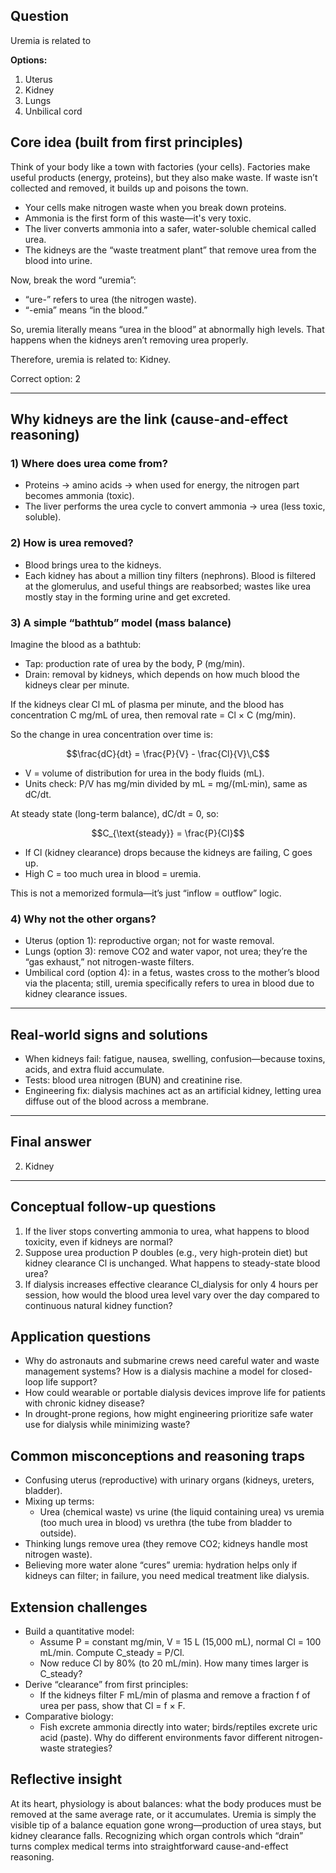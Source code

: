 ## Question
Uremia is related to

**Options:**

1. Uterus
2. Kidney
3. Lungs
4. Unbilical cord

## Core idea (built from first principles)
Think of your body like a town with factories (your cells). Factories make useful products (energy, proteins), but they also make waste. If waste isn’t collected and removed, it builds up and poisons the town.

- Your cells make nitrogen waste when you break down proteins.
- Ammonia is the first form of this waste—it's very toxic.
- The liver converts ammonia into a safer, water-soluble chemical called urea.
- The kidneys are the “waste treatment plant” that remove urea from the blood into urine.

Now, break the word “uremia”:
- “ure-” refers to urea (the nitrogen waste).
- “-emia” means “in the blood.”

So, uremia literally means “urea in the blood” at abnormally high levels. That happens when the kidneys aren’t removing urea properly.

Therefore, uremia is related to: Kidney.

Correct option: 2

---

## Why kidneys are the link (cause-and-effect reasoning)
### 1) Where does urea come from?
- Proteins → amino acids → when used for energy, the nitrogen part becomes ammonia (toxic).
- The liver performs the urea cycle to convert ammonia → urea (less toxic, soluble).

### 2) How is urea removed?
- Blood brings urea to the kidneys.
- Each kidney has about a million tiny filters (nephrons). Blood is filtered at the glomerulus, and useful things are reabsorbed; wastes like urea mostly stay in the forming urine and get excreted.

### 3) A simple “bathtub” model (mass balance)
Imagine the blood as a bathtub:
- Tap: production rate of urea by the body, P (mg/min).
- Drain: removal by kidneys, which depends on how much blood the kidneys clear per minute.

If the kidneys clear Cl mL of plasma per minute, and the blood has concentration C mg/mL of urea, then removal rate = Cl × C (mg/min).

So the change in urea concentration over time is:
```math
\frac{dC}{dt} = \frac{P}{V} - \frac{Cl}{V}\,C
```
- V = volume of distribution for urea in the body fluids (mL).
- Units check: P/V has mg/min divided by mL = mg/(mL·min), same as dC/dt.

At steady state (long-term balance), dC/dt = 0, so:
```math
C_{\text{steady}} = \frac{P}{Cl}
```
- If Cl (kidney clearance) drops because the kidneys are failing, C goes up.
- High C = too much urea in blood = uremia.

This is not a memorized formula—it’s just “inflow = outflow” logic.

### 4) Why not the other organs?
- Uterus (option 1): reproductive organ; not for waste removal.
- Lungs (option 3): remove CO2 and water vapor, not urea; they’re the “gas exhaust,” not nitrogen-waste filters.
- Umbilical cord (option 4): in a fetus, wastes cross to the mother’s blood via the placenta; still, uremia specifically refers to urea in blood due to kidney clearance issues.

---

## Real-world signs and solutions
- When kidneys fail: fatigue, nausea, swelling, confusion—because toxins, acids, and extra fluid accumulate.
- Tests: blood urea nitrogen (BUN) and creatinine rise.
- Engineering fix: dialysis machines act as an artificial kidney, letting urea diffuse out of the blood across a membrane.

---

## Final answer
2. Kidney

---

## Conceptual follow-up questions
1. If the liver stops converting ammonia to urea, what happens to blood toxicity, even if kidneys are normal?
2. Suppose urea production P doubles (e.g., very high-protein diet) but kidney clearance Cl is unchanged. What happens to steady-state blood urea?
3. If dialysis increases effective clearance Cl_dialysis for only 4 hours per session, how would the blood urea level vary over the day compared to continuous natural kidney function?

## Application questions
- Why do astronauts and submarine crews need careful water and waste management systems? How is a dialysis machine a model for closed-loop life support?
- How could wearable or portable dialysis devices improve life for patients with chronic kidney disease?
- In drought-prone regions, how might engineering prioritize safe water use for dialysis while minimizing waste?

## Common misconceptions and reasoning traps
- Confusing uterus (reproductive) with urinary organs (kidneys, ureters, bladder).
- Mixing up terms:
  - Urea (chemical waste) vs urine (the liquid containing urea) vs uremia (too much urea in blood) vs urethra (the tube from bladder to outside).
- Thinking lungs remove urea (they remove CO2; kidneys handle most nitrogen waste).
- Believing more water alone “cures” uremia: hydration helps only if kidneys can filter; in failure, you need medical treatment like dialysis.

## Extension challenges
- Build a quantitative model:
  - Assume P = constant mg/min, V = 15 L (15,000 mL), normal Cl = 100 mL/min. Compute C_steady = P/Cl.
  - Now reduce Cl by 80% (to 20 mL/min). How many times larger is C_steady?
- Derive “clearance” from first principles:
  - If the kidneys filter F mL/min of plasma and remove a fraction f of urea per pass, show that Cl = f × F.
- Comparative biology:
  - Fish excrete ammonia directly into water; birds/reptiles excrete uric acid (paste). Why do different environments favor different nitrogen-waste strategies?

## Reflective insight
At its heart, physiology is about balances: what the body produces must be removed at the same average rate, or it accumulates. Uremia is simply the visible tip of a balance equation gone wrong—production of urea stays, but kidney clearance falls. Recognizing which organ controls which “drain” turns complex medical terms into straightforward cause-and-effect reasoning.